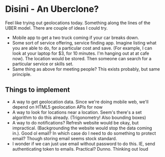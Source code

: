 Disini - An Uberclone?
========

Feel like trying out geolocations today. Something along the lines of the UBER model. There are couple of ideas I could try.
- Mobile app to get a two truck coming if your car breaks down.
- Some sort of service offering, service finding app. Imagine listing what you are able to do, for a particular cost and save. (For example, I can look at your laptop for $3, for 10 minutes. I'm hanging out at at cafe now). The location would be stored. Then someone can search for a particular service or skills set.
- Same thing as above for meeting people? This exists probably, but same principle.


Things to implement
-------------------
- A way to get geolocation data. Since we're doing mobile web, we'll depend on HTML5 geolocation APIs for now
- A way to look for locations near a location. Seem's there's a set algorithm to do this already. (Trigonometry! Also bounding boxes)
- A way to do notifications? Refresh website would be okay, but impractical. (Backgrounding the website would stop the data coming in.). Good ol email? In which case do I need to do something to protect email? Though storing email seems stock standard.
- I wonder if we can just use email without password to do this. IE, send authenticating token to emails. Practical? Dunno. Thinking out loud

